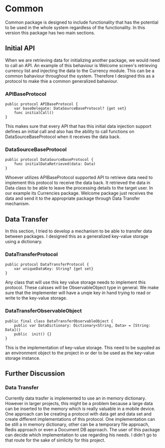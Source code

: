
# Common

Common package is designed to include functionality that has the potential to be used in the whole system regardless of the functionality. In this version this package has two main sections.

## Initial API

When we are retrieving data for initializing another package, we would need to call an API. An example of this behaviour is Welcome screen's retrieving currency list and injecting the data to the Currency module. This can be a common bahaviour throughout the system. Therefore I designed this as a protocol to make thie a common generalized bahaviour.

### APIBaseProtocol

    public protocol APIBaseProtocol {
        var baseDelegate: DataSourceBaseProtocol? {get set}
        func initialCall() 
    }

This makes sure that every API that has this initial data injection support defines an initial call and also has the ability to call functions on DataSourceBaseProtocol when it receives the data back.

### DataSourceBaseProtocol

    public protocol DataSourceBaseProtocol {
        func initialDataRetrieved(data: Data)
    }

Whoever utilizes APIBaseProtocol supported API to retrieve data need to implement this protocol to receive the data back. It retrieved the data in Data class to be able to leave the processing details to the target user. In our example its Currencies package. Welcome package just receives the data and send it to the appropriate package through Data Transfer mechanism.

## Data Transfer

In this section, I tried to develop a mechanism to be able to transfer data between packages. I designed this as a generalized key-value storage using a dictionary.

### DataTransferProtocol

    public protocol DataTransferProtocol {
        var uniqueDataKey: String? {get set}
    }

Any class that will use this key value storage needs to implement this protocol. These calsses will be ObservableObject type in general. We make sure that the implementer will have a unqie key in hand trying to read or write to the key-value storage.

### DataTransferObservableObject

    public final class DataTransferObservableObject {
        public var DataDictionary: Dictionary<String, Data> = [String: Data]()
        public  init() {}
    }

This is the implementation of key-value storage. This need to be supplied as an environment object to the project in or der to be used as the key-value storage instance.

## Further Discussion

### Data Transfer

Currently data trasfer is implemented to use an in memory dictionary. However in larger projects, this might be a problem because a large data can be inserted to the memory which is really valuable in a mobile device. One approach can be creating a protocol with data get and data set and create different implementations of this protocol. One implementation can be still a in memory dictionary, other can be a temporary file approach, Redis approach or even a Document DB approach. The user of this package can decide which implementation to use regarding his needs. I didn't go to that route for the sake of simlicity for this project.
